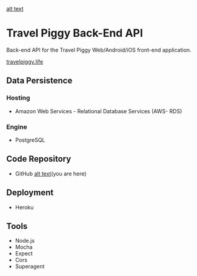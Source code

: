 [alt text](https://s3-us-west-2.amazonaws.com/travelpiggy/icon.png)
# Travel Piggy Back-End API

Back-end API for the Travel Piggy Web/Android/iOS front-end application.

[travelpiggy.life](http://travelpiggy.life/ "Travel Piggy Application")

## Data Persistence

### Hosting
- Amazon Web Services - Relational Database Services (AWS- RDS)

### Engine
- PostgreSQL

## Code Repository
- GitHub [alt text](http://www.livefitbootcamps.com/wp-content/uploads/2014/05/simple-red-glossy-icon-arrows-hand-clear-pointer-left.png)(you are here)

## Deployment
- Heroku


## Tools
- Node.js
- Mocha
- Expect
- Cors
- Superagent
